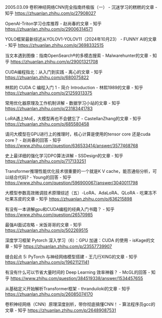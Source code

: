 

2005.03.09
卷积神经网络CNN完全指南终极版（一） - 沉迷学习的糕糕的文章 - 知乎
https://zhuanlan.zhihu.com/p/27908027

OpenAI-Triton学习仓库推荐 - 赵尚春的文章 - 知乎
https://zhuanlan.zhihu.com/p/29006314571

YOLO框架最新综述从YOLOV1-YOLOV11（2024年10月23） - FUNNY AI的文章 - 知乎
https://zhuanlan.zhihu.com/p/3698332515

当文本遇到图像：指南OpenSearch®的多模态搜索 - Malwarehunter的文章 - 知乎
https://zhuanlan.zhihu.com/p/29001321708

CUDA编程指北：从入门到实践 - 离心的文章 - 知乎
https://zhuanlan.zhihu.com/p/680075822

林熙的 CUDA C 编程入门 1 - 简介 Introduction - 林熙1989的文章 - 知乎
https://zhuanlan.zhihu.com/p/21259313375

常用优化器原理及工作机制详解 - 数据学习小站的文章 - 知乎
https://zhuanlan.zhihu.com/p/23183441783

LoRA遇上MoE，大模型再也不会健忘了 - CastellanZhang的文章 - 知乎
https://zhuanlan.zhihu.com/p/685580458

请问大模型在GPU进行上的推理时，核心计算是使用的tensor core 还是cuda core？ - 赵尚春的回答 - 知乎
https://www.zhihu.com/question/636533414/answer/3577468768

史上最详细的强化学习DPO算法详解 - SSDesign的文章 - 知乎
https://zhuanlan.zhihu.com/p/717133251

Transformer推理性能优化技术很重要的一个就是K V cache，能否通俗分析，可以结合代码? - Young的回答 - 知乎
https://www.zhihu.com/question/596900067/answer/3040011798

大模型参数高效微调技术原理综述（五）-LoRA、AdaLoRA、QLoRA - 吃果冻不吐果冻皮的文章 - 知乎
https://zhuanlan.zhihu.com/p/636215898

有没有一本讲解gpu和CUDA编程的经典入门书籍？ - 知乎
https://www.zhihu.com/question/26570985

最强AI面试攻略 - 米饭哥哥的文章 - 知乎
https://zhuanlan.zhihu.com/p/502269515

深度学习框架 Pytorch 深入学习（6）：GPU 加速：CUDA 的使用 - isKage的文章 - 知乎
https://zhuanlan.zhihu.com/p/23557739907

缝合起点 5:  PyTorch 与神经网络模型搭建 - 王几行XING的文章 - 知乎
https://zhuanlan.zhihu.com/p/19621121141

有没有什么可以节省大量时间的 Deep Learning 效率神器？ - McGL的回答 - 知乎
https://www.zhihu.com/question/384519338/answer/1534457655

从基础定义开始解析Transformer框架 - thranduiloki的文章 - 知乎
https://zhuanlan.zhihu.com/p/26085074170

卷积神经网络（CNN）原理深度剖析，带你彻底搞懂CNN！ - 算法程序员gcc的文章 - 知乎
https://zhuanlan.zhihu.com/p/26489087531